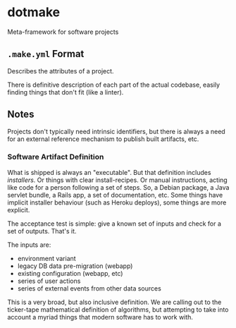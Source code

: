 # dotmake

Meta-framework for software projects

## `.make.yml` Format

Describes the attributes of a project.

There is definitive description of each part of the actual codebase, easily finding things that don't fit (like a linter).

## Notes

Projects don't typically need intrinsic identifiers, but there is always a need for an external reference mechanism to publish built artifacts, etc.

### Software Artifact Definition

What is shipped is always an "executable". But that definition includes *installers*. Or things with clear install-recipes. Or manual instructions, acting like code for a person following a set of steps. So, a Debian package, a Java servlet bundle, a Rails app, a set of documentation, etc. Some things have implicit installer behaviour (such as Heroku deploys), some things are more explicit.

The acceptance test is simple: give a known set of inputs and check for a set of outputs. That's it.

The inputs are:

- environment variant
- legacy DB data pre-migration (webapp)
- existing configuration (webapp, etc)
- series of user actions
- series of external events from other data sources

This is a very broad, but also inclusive definition. We are calling out to the ticker-tape mathematical definition of algorithms, but attempting to take into account a myriad things that modern software has to work with.
